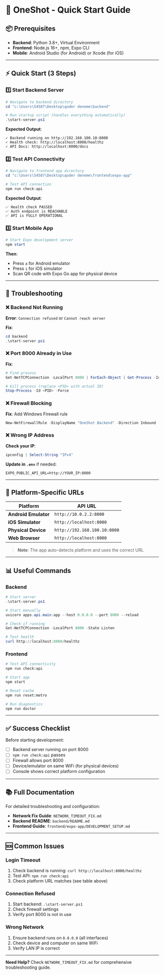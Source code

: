 # 🚀 OneShot - Quick Start Guide

## 📦 Prerequisites

- **Backend**: Python 3.8+, Virtual Environment
- **Frontend**: Node.js 16+, npm, Expo CLI
- **Mobile**: Android Studio (for Android) or Xcode (for iOS)

---

## ⚡ Quick Start (3 Steps)

### 1️⃣ Start Backend Server

```powershell
# Navigate to backend directory
cd "c:\Users\54587\Desktop\qoder deneme\backend"

# Run startup script (handles everything automatically)
.\start-server.ps1
```

**Expected Output**:
```
✓ Backend running on http://192.168.100.10:8000
✓ Health check: http://localhost:8000/healthz
✓ API Docs: http://localhost:8000/docs
```

### 2️⃣ Test API Connectivity

```powershell
# Navigate to frontend app directory
cd "c:\Users\54587\Desktop\qoder deneme\frontend\expo-app"

# Test API connection
npm run check:api
```

**Expected Output**:
```
✅ Health check PASSED
✅ Auth endpoint is REACHABLE
✅ API is FULLY OPERATIONAL
```

### 3️⃣ Start Mobile App

```powershell
# Start Expo development server
npm start
```

**Then**:
- Press `a` for Android emulator
- Press `i` for iOS simulator
- Scan QR code with Expo Go app for physical device

---

## 🔧 Troubleshooting

### ❌ Backend Not Running

**Error**: `Connection refused` or `Cannot reach server`

**Fix**:
```powershell
cd backend
.\start-server.ps1
```

### ❌ Port 8000 Already in Use

**Fix**:
```powershell
# Find process
Get-NetTCPConnection -LocalPort 8000 | ForEach-Object { Get-Process -Id $_.OwningProcess }

# Kill process (replace <PID> with actual ID)
Stop-Process -Id <PID> -Force
```

### ❌ Firewall Blocking

**Fix**: Add Windows Firewall rule
```powershell
New-NetFirewallRule -DisplayName "OneShot Backend" -Direction Inbound -LocalPort 8000 -Protocol TCP -Action Allow
```

### ❌ Wrong IP Address

**Check your IP**:
```powershell
ipconfig | Select-String "IPv4"
```

**Update in `.env`** if needed:
```env
EXPO_PUBLIC_API_URL=http://YOUR_IP:8000
```

---

## 📱 Platform-Specific URLs

| Platform | API URL |
|----------|---------|
| **Android Emulator** | `http://10.0.2.2:8000` |
| **iOS Simulator** | `http://localhost:8000` |
| **Physical Device** | `http://192.168.100.10:8000` |
| **Web Browser** | `http://localhost:8000` |

> **Note**: The app auto-detects platform and uses the correct URL

---

## 📊 Useful Commands

### Backend
```powershell
# Start server
.\start-server.ps1

# Start manually
uvicorn apps.api.main:app --host 0.0.0.0 --port 8000 --reload

# Check if running
Get-NetTCPConnection -LocalPort 8000 -State Listen

# Test health
curl http://localhost:8000/healthz
```

### Frontend
```bash
# Test API connectivity
npm run check:api

# Start app
npm start

# Reset cache
npm run reset:metro

# Run diagnostics
npm run doctor
```

---

## ✅ Success Checklist

Before starting development:

- [ ] Backend server running on port 8000
- [ ] `npm run check:api` passes
- [ ] Firewall allows port 8000
- [ ] Device/emulator on same WiFi (for physical devices)
- [ ] Console shows correct platform configuration

---

## 📚 Full Documentation

For detailed troubleshooting and configuration:
- **Network Fix Guide**: `NETWORK_TIMEOUT_FIX.md`
- **Backend README**: `backend/README.md`
- **Frontend Guide**: `frontend/expo-app/DEVELOPMENT_SETUP.md`

---

## 🆘 Common Issues

### Login Timeout
1. Check backend is running: `curl http://localhost:8000/healthz`
2. Test API: `npm run check:api`
3. Check platform URL matches (see table above)

### Connection Refused
1. Start backend: `.\start-server.ps1`
2. Check firewall settings
3. Verify port 8000 is not in use

### Wrong Network
1. Ensure backend runs on `0.0.0.0` (all interfaces)
2. Check device and computer on same WiFi
3. Verify LAN IP is correct

---

**Need Help?** Check `NETWORK_TIMEOUT_FIX.md` for comprehensive troubleshooting guide.
